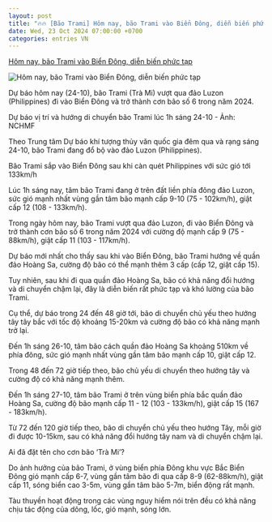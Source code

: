 ```yaml
---
layout: post
title: "🔥🔥 [Bão Trami] Hôm nay, bão Trami vào Biển Đông, diễn biến phức tạp"
date: Wed, 23 Oct 2024 07:00:00 +0700
categories: entries VN
---
```

[Hôm nay, bão Trami vào Biển Đông, diễn biến phức tạp](https://tuoitre.vn/hom-nay-bao-trami-vao-bien-dong-dien-bien-phuc-tap-20241024060220142.htm)

![Hôm nay, bão Trami vào Biển Đông, diễn biến phức tạp](https://cdn1.tuoitre.vn/thumb_w/1200/471584752817336320/2024/10/24/anh-chup-man-hinh-2024-10-24-luc-054819-172972372717391762610-92-36-805-1397-crop-17297237790721561483109.png)

Dự báo hôm nay (24-10), bão Trami (Trà Mi) vượt qua đảo Luzon (Philippines) đi vào Biển Đông và trở thành cơn bão số 6 trong năm 2024.

Dự báo vị trí và hướng di chuyển bão Trami lúc 1h sáng 24-10 - Ảnh: NCHMF

Theo Trung tâm Dự báo khí tượng thủy văn quốc gia đêm qua và rạng sáng 24-10, bão Trami đang đổ bộ vào đảo Luzon (Philippines).

Bão Trami sắp vào Biển Đông sau khi càn quét Philippines với sức gió tới 133km/h

Lúc 1h sáng nay, tâm bão Trami đang ở trên đất liền phía đông đảo Luzon, sức gió mạnh nhất vùng gần tâm bão mạnh cấp 9-10 (75 - 102km/h), giật cấp 12 (108 - 133km/h).

Trong ngày hôm nay, bão Trami vượt qua đảo Luzon, đi vào Biển Đông và trở thành cơn bão số 6 trong năm 2024 với cường độ mạnh cấp 9 (75 - 88km/h), giật cấp 11 (103 - 117km/h).

Dự báo mới nhất cho thấy sau khi vào Biển Đông, bão Trami hướng về quần đảo Hoàng Sa, cường độ bão có thể mạnh thêm 3 cấp (cấp 12, giật cấp 15).

Tuy nhiên, sau khi đi qua quần đảo Hoàng Sa, bão có khả năng đổi hướng và di chuyển chậm lại, đây là diễn biến rất phức tạp và khó lường của bão Trami.

Cụ thể, dự báo trong 24 đến 48 giờ tới, bão di chuyển chủ yếu theo hướng tây tây bắc với tốc độ khoảng 15-20km và cường độ bão có khả năng mạnh trở lại.

Đến 1h sáng 26-10, tâm bão cách quần đảo Hoàng Sa khoảng 510km về phía đông, sức gió mạnh nhất vùng gần tâm bão mạnh cấp 10, giật cấp 12.

Trong 48 đến 72 giờ tiếp theo, bão chủ yếu di chuyển theo hướng tây và cường độ có khả năng mạnh thêm.

Đến 1h sáng 27-10, tâm bão Trami ở trên vùng biển phía bắc quần đảo Hoàng Sa, cường độ bão mạnh cấp 11 - 12 (103 - 133km/h), giật cấp 15 (167 - 183km/h).

Từ 72 đến 120 giờ tiếp theo, bão di chuyển chủ yếu theo hướng Tây, mỗi giờ đi được 10-15km, sau có khả năng đổi hướng tây nam và di chuyển chậm lại.

Ai đã đặt tên cho cơn bão ‘Trà Mi’?

Do ảnh hưởng của bão Trami, ở vùng biển phía Đông khu vực Bắc Biển Đông gió mạnh cấp 6-7, vùng gần tâm bão đi qua cấp 8-9 (62-88km/h), giật cấp 11, sóng biển cao 3-5m, vùng gần tâm bão 5-7m, biển động rất mạnh.

Tàu thuyền hoạt động trong các vùng nguy hiểm nói trên đều có khả năng chịu tác động của dông, lốc, gió mạnh, sóng lớn.

